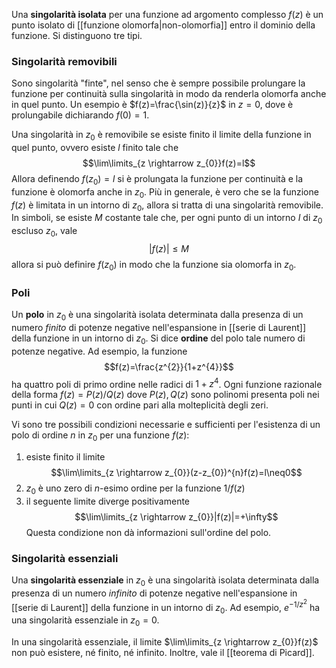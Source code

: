 Una **singolarità isolata** per una funzione ad argomento complesso $f(z)$ è un punto isolato di [[funzione olomorfa|non-olomorfia]] entro il dominio della funzione. Si distinguono tre tipi.
### Singolarità removibili
Sono singolarità "finte", nel senso che è sempre possibile prolungare la funzione per continuità sulla singolarità in modo da renderla olomorfa anche in quel punto. Un esempio è $f(z)=\frac{\sin(z)}{z}$ in $z=0$, dove è prolungabile dichiarando $f(0)=1$.

Una singolarità in $z_{0}$ è removibile se esiste finito il limite della funzione in quel punto, ovvero esiste $l$ finito tale che
$$\lim\limits_{z \rightarrow z_{0}}f(z)=l$$
Allora definendo $f(z_{0})=l$ si è prolungata la funzione per continuità e la funzione è olomorfa anche in $z_{0}$. Più in generale, è vero che se la funzione $f(z)$ è limitata in un intorno di $z_{0}$, allora si tratta di una singolarità removibile. In simboli, se esiste $M$ costante tale che, per ogni punto di un intorno $I$ di $z_{0}$ escluso $z_{0}$, vale
$$|f(z)|\leq M$$
allora si può definire $f(z_{0})$ in modo che la funzione sia olomorfa in $z_{0}$.
### Poli
Un **polo** in $z_{0}$ è una singolarità isolata determinata dalla presenza di un numero *finito* di potenze negative nell'espansione in [[serie di Laurent]] della funzione in un intorno di $z_{0}$. Si dice **ordine** del polo tale numero di potenze negative. Ad esempio,  la funzione
$$f(z)=\frac{z^{2}}{1+z^{4}}$$
ha quattro poli di primo ordine nelle radici di $1+z^{4}$. Ogni funzione razionale della forma $f(z)=P(z)/Q(z)$ dove $P(z),Q(z)$ sono polinomi presenta poli nei punti in cui $Q(z)=0$ con ordine pari alla molteplicità degli zeri.

Vi sono tre possibili condizioni necessarie e sufficienti per l'esistenza di un polo di ordine $n$ in $z_{0}$ per una funzione $f(z)$:
1. esiste finito il limite
$$\lim\limits_{z \rightarrow z_{0}}(z-z_{0})^{n}f(z)=l\neq0$$
2. $z_{0}$ è uno zero di $n$-esimo ordine per la funzione $1/f(z)$
3. il seguente limite diverge positivamente $$\lim\limits_{z \rightarrow z_{0}}|f(z)|=+\infty$$ Questa condizione non dà informazioni sull'ordine del polo.
### Singolarità essenziali
Una **singolarità essenziale** in $z_{0}$ è una singolarità isolata determinata dalla presenza di un numero *infinito* di potenze negative nell'espansione in [[serie di Laurent]] della funzione in un intorno di $z_{0}$. Ad esempio, $e^{-1/z^{2}}$ ha una singolarità essenziale in $z_{0}=0$.

In una singolarità essenziale, il limite $\lim\limits_{z \rightarrow z_{0}}f(z)$ non può esistere, né finito, né infinito. Inoltre, vale il [[teorema di Picard]].